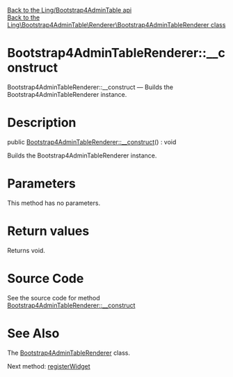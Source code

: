 [Back to the Ling/Bootstrap4AdminTable api](https://github.com/lingtalfi/Bootstrap4AdminTable/blob/master/doc/api/Ling/Bootstrap4AdminTable.md)<br>
[Back to the Ling\Bootstrap4AdminTable\Renderer\Bootstrap4AdminTableRenderer class](https://github.com/lingtalfi/Bootstrap4AdminTable/blob/master/doc/api/Ling/Bootstrap4AdminTable/Renderer/Bootstrap4AdminTableRenderer.md)


Bootstrap4AdminTableRenderer::__construct
================



Bootstrap4AdminTableRenderer::__construct — Builds the Bootstrap4AdminTableRenderer instance.




Description
================


public [Bootstrap4AdminTableRenderer::__construct](https://github.com/lingtalfi/Bootstrap4AdminTable/blob/master/doc/api/Ling/Bootstrap4AdminTable/Renderer/Bootstrap4AdminTableRenderer/__construct.md)() : void




Builds the Bootstrap4AdminTableRenderer instance.




Parameters
================

This method has no parameters.


Return values
================

Returns void.








Source Code
===========
See the source code for method [Bootstrap4AdminTableRenderer::__construct](https://github.com/lingtalfi/Bootstrap4AdminTable/blob/master/Renderer/Bootstrap4AdminTableRenderer.php#L54-L60)


See Also
================

The [Bootstrap4AdminTableRenderer](https://github.com/lingtalfi/Bootstrap4AdminTable/blob/master/doc/api/Ling/Bootstrap4AdminTable/Renderer/Bootstrap4AdminTableRenderer.md) class.

Next method: [registerWidget](https://github.com/lingtalfi/Bootstrap4AdminTable/blob/master/doc/api/Ling/Bootstrap4AdminTable/Renderer/Bootstrap4AdminTableRenderer/registerWidget.md)<br>

